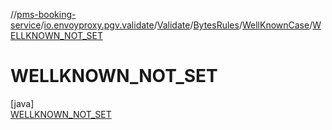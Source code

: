 //[pms-booking-service](../../../../../../index.md)/[io.envoyproxy.pgv.validate](../../../../index.md)/[Validate](../../../index.md)/[BytesRules](../../index.md)/[WellKnownCase](../index.md)/[WELLKNOWN_NOT_SET](index.md)

# WELLKNOWN_NOT_SET

[java]\
[WELLKNOWN_NOT_SET](index.md)